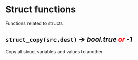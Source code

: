# Struct functions
Functions related to structs

## `struct_copy(src,dest)` → *bool.true <span style="color: red;"> *or* </span> -1*
Copy all struct variables and values to another
